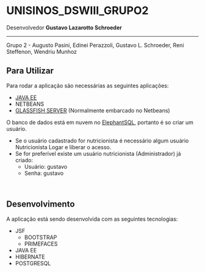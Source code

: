 # UNISINOS_DSWIII_GRUPO2

Desenvolvedor <b>Gustavo Lazarotto Schroeder</b>
<hr/>
Grupo 2 - Augusto Pasini, Edinei Perazzoli, Gustavo L. Schroeder, Reni Steffenon, Wendriu Munhoz

<h2> Para Utilizar </h2>

Para rodar a aplicação são necessárias as seguintes aplicações:
- <a href = "http://www.oracle.com/technetwork/java/javaee/overview/index.html">JAVA EE</a>
- <a hreg="https://netbeans.org">NETBEANS</a>
- <a href = "https://javaee.github.io/glassfish/">GLASSFISH SERVER</a> (Normalmente embarcado no Netbeans)

O banco de dados está em nuvem no <a href = "https://www.elephantsql.com">ElephantSQL</a>, portanto é so criar um usuário.

<ul>
<li>Se o usuário cadastrado for nutricionista é necessário algum usuário Nutricionista Logar e liberar o acesso.</li>
<li>Se for preferível existe um usuário nutricionista (Administrador) já criado:
  <ul>
   <li>Usuário: gustavo</li>
   <li>Senha: gustavo</li>
 </ul>
 </li>
</ul>
  
  
<br/>

<h2>Desenvolvimento</h2>
A aplicação está sendo desenvolvida com as seguintes tecnologias:
<ul>
 <li>JSF
  <ul>
   <li> BOOTSTRAP </li>
   <li> PRIMEFACES </li>
   </ul>
  </li>
  <li>JAVA EE</li>
  <li>HIBERNATE</li>
  <li>POSTGRESQL</li>
 </ul>

